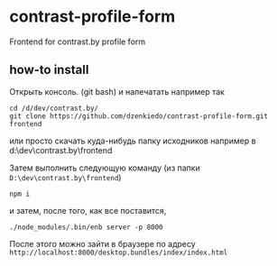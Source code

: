 # contrast-profile-form
Frontend for contrast.by profile form
## how-to install
  Открыть консоль. (git bash) и напечатать например так
  ```
  cd /d/dev/contrast.by/
  git clone https://github.com/dzenkiedo/contrast-profile-form.git frontend
  ```
  или просто скачать куда-нибудь папку исходников
  например в d:\dev\contrast.by\frontend
  
  Затем выполнить следующую команду (из папки `D:\dev\contrast.by\frontend`)
  ```
  npm i
  ```
  и затем, после того, как все поставится, 

  ```
  ./node_modules/.bin/enb server -p 8000
  ```

  После этого можно зайти
  в браузере по адресу `http://localhost:8000/desktop.bundles/index/index.html`
